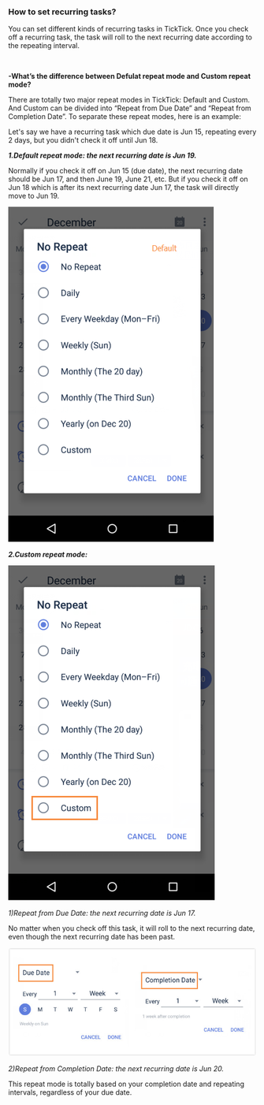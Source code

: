 ### How to set recurring tasks?
You can set different kinds of recurring tasks in TickTick. Once you check off a recurring task, the task will roll to the next recurring date according to the repeating interval.

<br />

**-What’s the difference between Defulat repeat mode and Custom repeat mode?**

There are totally two major repeat modes in TickTick: Default and Custom. And Custom can be divided into “Repeat from Due Date” and “Repeat from Completion Date”. To separate these repeat modes, here is an example:

Let's say we have a recurring task which due date is Jun 15, repeating every 2 days, but you didn't check it off until Jun 18.

***1.Default repeat mode: the next recurring date is Jun 19.***

Normally if you check it off on Jun 15 (due date), the next recurring date should be Jun 17, and then June 19, June 21, etc. But if you check it off on Jun 18 which is after its next recurring date Jun 17, the task will directly move to Jun 19. 

![](repeat1.png)


***2.Custom repeat mode:***

![](customrepeat1.png)

*1)Repeat from Due Date: the next recurring date is Jun 17.*

No matter when you check off this task, it will roll to the next recurring date, even though the next recurring date has been past.

![](repeat3.jpg)

*2)Repeat from Completion Date: the next recurring date is Jun 20.*

This repeat mode is totally based on your completion date and repeating intervals, regardless of your due date. 

